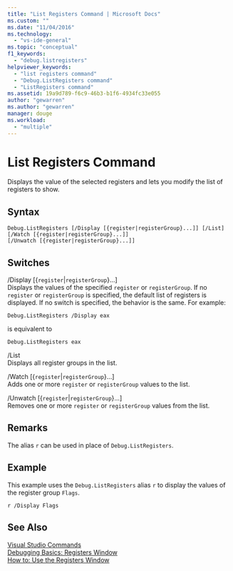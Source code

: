 ```yaml
---
title: "List Registers Command | Microsoft Docs"
ms.custom: ""
ms.date: "11/04/2016"
ms.technology: 
  - "vs-ide-general"
ms.topic: "conceptual"
f1_keywords: 
  - "debug.listregisters"
helpviewer_keywords: 
  - "list registers command"
  - "Debug.ListRegisters command"
  - "ListRegisters command"
ms.assetid: 19a9d789-f6c9-46b3-b1f6-4934fc33e055
author: "gewarren"
ms.author: "gewarren"
manager: douge
ms.workload: 
  - "multiple"
---
```

# List Registers Command
Displays the value of the selected registers and lets you modify the list of registers to show.  
  
## Syntax  
  
```  
Debug.ListRegisters [/Display [{register|registerGroup}...]] [/List]  
[/Watch [{register|registerGroup}...]]  
[/Unwatch [{register|registerGroup}...]]  
```  
  
## Switches  
 /Display [{`register`&#124;`registerGroup`}...]  
 Displays the values of the specified `register` or `registerGroup`. If no `register` or `registerGroup` is specified, the default list of registers is displayed. If no switch is specified, the behavior is the same. For example:  
  
 `Debug.ListRegisters /Display eax`  
  
 is equivalent to  
  
 `Debug.ListRegisters eax`  
  
 /List  
 Displays all register groups in the list.  
  
 /Watch [{`register`&#124;`registerGroup`}...]  
 Adds one or more `register` or `registerGroup` values to the list.  
  
 /Unwatch [{`register`&#124;`registerGroup`}...]  
 Removes one or more `register` or `registerGroup` values from the list.  
  
## Remarks  
 The alias `r` can be used in place of `Debug.ListRegisters`.  
  
## Example  
 This example uses the `Debug.ListRegisters` alias `r` to display the values of the register group `Flags`.  
  
```  
r /Display Flags  
```  
  
## See Also  
 [Visual Studio Commands](../../ide/reference/visual-studio-commands.md)   
 [Debugging Basics: Registers Window](../../debugger/debugging-basics-registers-window.md)   
 [How to: Use the Registers Window](../../debugger/how-to-use-the-registers-window.md)